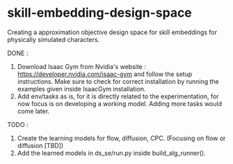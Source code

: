 # skill-embedding-design-space
Creating a approximation objective design space for skill embeddings for physically simulated characters.

DONE :
1. Download Isaac Gym from Nvidia's website : https://developer.nvidia.com/isaac-gym and follow the setup instructions. Make sure to check for correct installation by running the examples given inside IsaacGym installation.
2. Add env/tasks as is, for it is directly related to the experimentation, for now focus is on developing a working model. Adding more tasks would come later.

TODO :
1. Create the learning models for flow, diffusion, CPC. (Focusing on flow or diffusion [TBD])
2.	Add the learned models in ds_se/run.py inside build_alg_runner().

